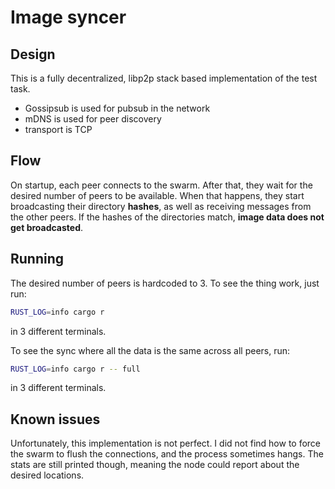 # Image syncer

## Design

This is a fully decentralized, libp2p stack based implementation of the test task.

- Gossipsub is used for pubsub in the network
- mDNS is used for peer discovery
- transport is TCP

## Flow

On startup, each peer connects to the swarm. After that, they wait for
the desired number of peers to be available. When that happens, they start
broadcasting their directory **hashes**, as well as receiving messages from the other
peers. If the hashes of the directories match, **image data does not get broadcasted**.

## Running

The desired number of peers is hardcoded to 3.
To see the thing work, just run:

```sh
RUST_LOG=info cargo r
```

in 3 different terminals.

To see the sync where all the data is the same across all peers, run:

```sh
RUST_LOG=info cargo r -- full
```

in 3 different terminals.

## Known issues

Unfortunately, this implementation is not perfect.
I did not find how to force the swarm to flush the connections, and the process sometimes hangs.
The stats are still printed though, meaning the node could report about the desired locations.
